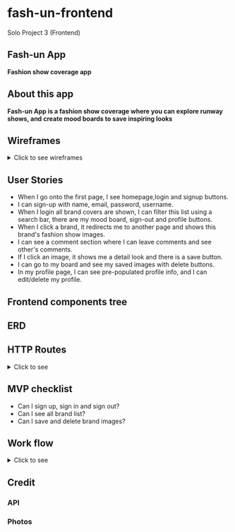 # fash-un-frontend
Solo Project 3 (Frontend)

## Fash-un App
**Fashion show coverage app**

## About this app
**Fash-un App is a fashion show coverage where you can explore runway shows, and create mood boards to save inspiring looks**

## Wireframes
<details>
<summary>Click to see wireframes</summary>

![1](./wireframes/1.png)
![1](./wireframes/2.png)
![1](./wireframes/3.png)
![1](./wireframes/4.png)
![1](./wireframes/5.png)
![1](./wireframes/6.png)
![1](./wireframes/7.png)
</details>

## User Stories

- When I go onto the first page, I see homepage,login and signup buttons.
- I can sign-up with name, email, password, username.
- When I login all brand covers are shown, I can filter this list using a search bar, there are my mood board, sign-out and profile buttons. 
- When I click a brand, it redirects me to another page and shows this brand's fashion show images.
- I can see a comment section where I can leave comments and see other's comments.
- If I click an image, it shows me a detail look and there is a save button.
- I can go to my board and see my saved images with delete buttons.
- In my profile page, I can see pre-populated profile info, and I can edit/delete my profile.

## Frontend components tree
## ERD

## HTTP Routes
<details>
<summary>Click to see</summary>

[Users]

| Method | Path                   | Purpose                     |
|--------|------------------------|-----------------------------|
| GET    | /users/:id             | Get user profile info       |
| GET    | /users/:id/moodboard   | Get saved mood board        |
| POST   | /users                 | Sign-up                     |
| POST   | /users/login           | Log-in                      |
| PUT    | /users/:id/profile     | Edit user profile info      |
| DELETE | /users/:id             | Delete user account         |
| DELETE | /users/:id/delete      | Delete saved image from user|

[Brand]
| Method | Path                   | Purpose                         |
|--------|------------------------|---------------------------------|
| GET    | /brands                | Get brand list from api         |
| GET    | /brands/:id            | Brand collection images         |
| POST   | /brands/:id/save       | User can save images            |
| DELETE | /brands/:id/delete     | User can delete saved images    |

[Comment]
| Method | Path                   | Purpose                         |
|--------|------------------------|---------------------------------|
| GET    | /comments              | Get comment list                |
| POST   | /comments              | Leave comments                  |
| PUT    | /comments              | Edit comments                   |
| DELETE | /comments              | Delete comments                 |

</details>

## MVP checklist 
- Can I sign up, sign in and sign out?
- Can I see all brand list?
- Can I save and delete brand images?
</details>

## Work flow
<details>
<summary>Click to see </summary>

1. Work on backend and frontend synchronously.
2. Setup (react dependencies, sequelize, express, etc)
3. Make database, add constraints/validations, associations.
4. Set front/backend servers and run them.
5. Controllers and Routers in backend.
6. All functionalities in frontend using(context, components, props)
7. CRUD 
     <p>[Create]</p>

    - Signup
    - Signin
    - Save brand images  
    - Leave comments 

    <p>[Read]</p>

    - All brand list
    - Collection images(single brand view)
    - Detail view(single photo)
    - User profile info
    - Mood board(saved images)
    - All comment list

    <p>[Update]</p>

    - User profile info edit

    <p>[Delete]</p>
    
    - Delete user account
    - Delete images from mood board 

8. Signout functionality.
9. Styling up browser with CSS.
</details>

## Credit
### API
### Photos